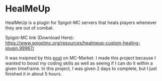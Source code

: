 # HealMeUp
HealMeUp is a plugin for Spigot-MC servers that heals players whenever they are out of combat.

Spigot-MC link (Download Here): https://www.spigotmc.org/resources/healmeup-custom-healing-plugin.99967/

It was insipired by this [post](https://www.mc-market.org/threads/685665/#post-4909520) on MC-Market.
I made this project because I wanted to boost my coding skills as well as seeing if I can do it within a given timeframe. 
In this project, I was given 2 days to complete, but I just finished it in about 5 hours.
